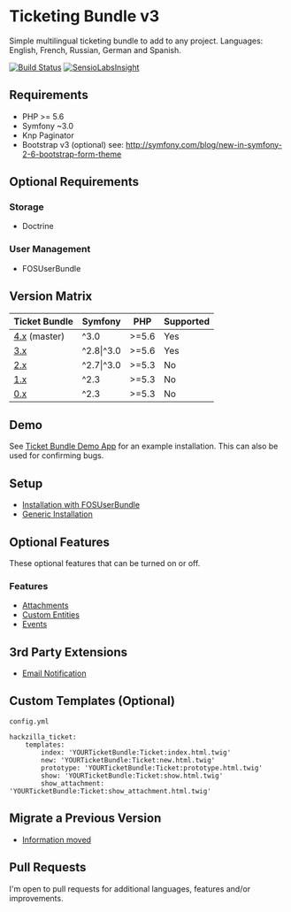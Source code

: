 # Ticketing Bundle v3

Simple multilingual ticketing bundle to add to any project.
Languages: English, French, Russian, German and Spanish.

[![Build Status](https://travis-ci.org/hackzilla/TicketBundle.png?branch=master)](https://travis-ci.org/hackzilla/TicketBundle)
[![SensioLabsInsight](https://insight.sensiolabs.com/projects/091d37a9-7862-4365-952c-814ce95c4d6c/mini.png)](https://insight.sensiolabs.com/projects/091d37a9-7862-4365-952c-814ce95c4d6c)


## Requirements

* PHP >= 5.6
* Symfony ~3.0
* Knp Paginator
* Bootstrap v3 (optional) see: http://symfony.com/blog/new-in-symfony-2-6-bootstrap-form-theme

## Optional Requirements

### Storage

* Doctrine

### User Management

* FOSUserBundle


## Version Matrix

| Ticket Bundle                                                          | Symfony    | PHP   | Supported |
| ---------------------------------------------------------------------- | ---------- | ----- | --------- |
| [4.x](https://github.com/hackzilla/TicketBundle/tree/master) (master)  | ^3.0       | >=5.6 | Yes   |
| [3.x](https://github.com/hackzilla/TicketBundle/tree/3.x)           | ^2.8\|^3.0 | >=5.6 | Yes       |
| [2.x](https://github.com/hackzilla/TicketBundle/tree/2.x)              | ^2.7\|^3.0 | >=5.3 | No        |
| [1.x](https://github.com/hackzilla/TicketBundle/tree/1.x)              | ^2.3       | >=5.3 | No        |
| [0.x](https://github.com/hackzilla/TicketBundle/tree/0.9.x)            | ^2.3       | >=5.3 | No        |


## Demo

See [Ticket Bundle Demo App](https://github.com/hackzilla/TicketBundleDemoApp) for an example installation.  This can also be used for confirming bugs.


## Setup

* [Installation with FOSUserBundle](Resources/doc/setup/fosuserbundle.md)
* [Generic Installation](Resources/doc/setup/other.md)



## Optional Features

These optional features that can be turned on or off.

### Features

* [Attachments](Resources/doc/setup/feature/attachments.md)
* [Custom Entities](Resources/doc/setup/feature/custom-entities.md)
* [Events](Resources/doc/setup/feature/events.md)

## 3rd Party Extensions

* [Email Notification](https://github.com/flodaq/TicketNotificationBundle)


## Custom Templates (Optional)

```
config.yml

hackzilla_ticket:
    templates: 
        index: 'YOURTicketBundle:Ticket:index.html.twig'
        new: 'YOURTicketBundle:Ticket:new.html.twig'
        prototype: 'YOURTicketBundle:Ticket:prototype.html.twig'
        show: 'YOURTicketBundle:Ticket:show.html.twig'
        show_attachment: 'YOURTicketBundle:Ticket:show_attachment.html.twig'
```

## Migrate a Previous Version

* [Information moved](Resources/doc/migrate/index.md)


## Pull Requests

I'm open to pull requests for additional languages, features and/or improvements.
